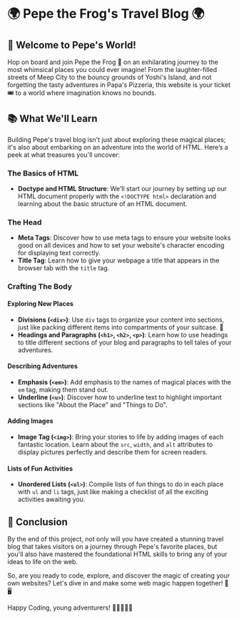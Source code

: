 # 🌍 Pepe the Frog's Travel Blog 🌍

## 🎉 Welcome to Pepe's World!

Hop on board and join Pepe the Frog 🐸 on an exhilarating journey to the most whimsical places you could ever imagine! From the laughter-filled streets of Meep City to the bouncy grounds of Yoshi's Island, and not forgetting the tasty adventures in Papa's Pizzeria, this website is your ticket 🎟️ to a world where imagination knows no bounds. 

## 📚 What We'll Learn

Building Pepe's travel blog isn't just about exploring these magical places; it's also about embarking on an adventure into the world of HTML. Here’s a peek at what treasures you'll uncover:

### The Basics of HTML

- **Doctype and HTML Structure**: We'll start our journey by setting up our HTML document properly with the `<!DOCTYPE html>` declaration and learning about the basic structure of an HTML document.

### The Head

- **Meta Tags**: Discover how to use meta tags to ensure your website looks good on all devices and how to set your website's character encoding for displaying text correctly.
- **Title Tag**: Learn how to give your webpage a title that appears in the browser tab with the `title` tag.

### Crafting The Body

#### Exploring New Places

- **Divisions (`<div>`)**: Use `div` tags to organize your content into sections, just like packing different items into compartments of your suitcase. 🧳
- **Headings and Paragraphs (`<h1>`, `<h2>`, `<p>`)**: Learn how to use headings to title different sections of your blog and paragraphs to tell tales of your adventures.

#### Describing Adventures

- **Emphasis (`<em>`)**: Add emphasis to the names of magical places with the `em` tag, making them stand out.
- **Underline (`<u>`)**: Discover how to underline text to highlight important sections like "About the Place" and "Things to Do".

#### Adding Images

- **Image Tag (`<img>`)**: Bring your stories to life by adding images of each fantastic location. Learn about the `src`, `width`, and `alt` attributes to display pictures perfectly and describe them for screen readers.

#### Lists of Fun Activities

- **Unordered Lists (`<ul>`)**: Compile lists of fun things to do in each place with `ul` and `li` tags, just like making a checklist of all the exciting activities awaiting you.

## 🌈 Conclusion

By the end of this project, not only will you have created a stunning travel blog that takes visitors on a journey through Pepe's favorite places, but you'll also have mastered the foundational HTML skills to bring any of your ideas to life on the web.

So, are you ready to code, explore, and discover the magic of creating your own websites? Let's dive in and make some web magic happen together! 🎨🖥️

Happy Coding, young adventurers! 🚀👩‍💻👨‍💻
